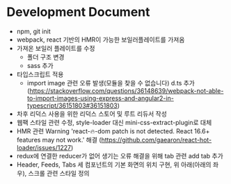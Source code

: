 # Development Document

- npm, git init
- webpack, react 기반의 HMR이 가능한 보일러플레이트를 가져옴
- 가져온 보일러 플레이트를 수정
  - 폴더 구조 변경
  - sass 추가
- 타입스크립트 적용
  - import image 관련 오류 발생(모듈을 찾을 수 없습니다) d.ts 추가  
    (https://stackoverflow.com/questions/36148639/webpack-not-able-to-import-images-using-express-and-angular2-in-typescript/36151803#36151803)
- 차후 리덕스 사용을 위한 리덕스 스토어 및 루트 리듀서 작성
- 웹팩 스타일 관련 수정, style-loader 대신 mini-css-extract-plugin로 대체
- HMR 관련 Warning 'react-🔥-dom patch is not detected. React 16.6+ features may not work.' 해결 (https://github.com/gaearon/react-hot-loader/issues/1227)
- redux에 연결한 reducer가 없어 생기는 오류 해결을 위해 tab 관련 add tab 추가
- Header, Feeds, Tabs 세 컴포넌트의 기본 화면의 위치 구현, 위 아래(아래의 좌우), 스크롤 관련 스타일 정의
